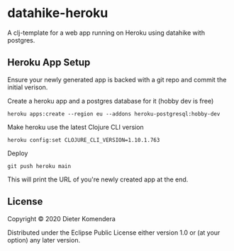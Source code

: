 # datahike-heroku

A clj-template for a web app running on Heroku using datahike with postgres.

## Heroku App Setup

Ensure your newly generated app is backed with a git repo and commit the
initial verison.

Create a heroku app and a postgres database for it (hobby dev is free)

```
heroku apps:create --region eu --addons heroku-postgresql:hobby-dev  
```

Make heroku use the latest Clojure CLI version

```
heroku config:set CLOJURE_CLI_VERSION=1.10.1.763
```

Deploy 

```
git push heroku main
```

This will print the URL of you're newly created app at the end.

## License

Copyright © 2020 Dieter Komendera

Distributed under the Eclipse Public License either version 1.0 or (at
your option) any later version.
